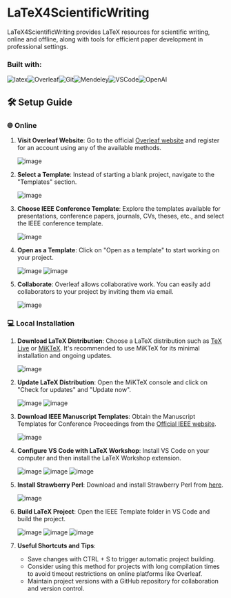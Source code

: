 # LaTeX4ScientificWriting

LaTeX4ScientificWriting provides LaTeX resources for scientific writing, online and offline, along with tools for efficient paper development in professional settings.

<h3 align="left"> Built with: </h3>

![latex](https://img.shields.io/badge/-LaTeX-000?&logo=latex)![Overleaf](https://img.shields.io/badge/-Overleaf-000?&logo=Overleaf)![Git](https://img.shields.io/badge/-Git-000?&logo=Git)![Mendeley](https://img.shields.io/badge/-Mendeley-000?&logo=Mendeley)![VSCode](https://img.shields.io/badge/-visualstudiocode-000?&logo=visualstudiocode)![OpenAI](https://img.shields.io/badge/-OpenAI-000?&logo=OpenAI)

## 🛠️ Setup Guide

### 🌐 Online

1. **Visit Overleaf Website**: Go to the official [Overleaf website](https://www.overleaf.com/) and register for an account using any of the available methods.

   ![image](https://github.com/AJ23A/LaTeX4ScientificWriting/assets/108604372/23cc8629-751e-4e04-bfb6-6c545fa82220)


2. **Select a Template**: Instead of starting a blank project, navigate to the "Templates" section.

   ![image](https://github.com/AJ23A/LaTeX4ScientificWriting/assets/108604372/15729327-bf93-4591-8e76-0ce00795eee5)

3. **Choose IEEE Conference Template**: Explore the templates available for presentations, conference papers, journals, CVs, theses, etc., and select the IEEE conference template.

   ![image](https://github.com/AJ23A/LaTeX4ScientificWriting/assets/108604372/1cd2d8d1-a518-4015-85eb-5eb5cec43803)

4. **Open as a Template**: Click on "Open as a template" to start working on your project.

   ![image](https://github.com/AJ23A/LaTeX4ScientificWriting/assets/108604372/d8d23918-e01b-4b68-a3d7-c0720e45bdb9)
   ![image](https://github.com/AJ23A/LaTeX4ScientificWriting/assets/108604372/837faab1-6a70-4af6-9acd-f8d2cfb4bc0c)

5. **Collaborate**: Overleaf allows collaborative work. You can easily add collaborators to your project by inviting them via email.

   ![image](https://github.com/AJ23A/LaTeX4ScientificWriting/assets/108604372/de9357b9-df5c-4141-aedc-a86b7cc1b553)

### 💻 Local Installation

1. **Download LaTeX Distribution**: Choose a LaTeX distribution such as [TeX Live](https://www.tug.org/texlive/) or [MiKTeX](https://miktex.org/download). It's recommended to use MiKTeX for its minimal installation and ongoing updates.

   ![image](https://github.com/AJ23A/LaTeX4ScientificWriting/assets/108604372/7e499b0e-cd59-4d2b-b7d5-b7b7b8d17187)

2. **Update LaTeX Distribution**: Open the MiKTeX console and click on "Check for updates" and "Update now".

   ![image](https://github.com/AJ23A/LaTeX4ScientificWriting/assets/108604372/2f36ac02-8127-48c6-8ee3-2ca214c85143)
   ![image](https://github.com/AJ23A/LaTeX4ScientificWriting/assets/108604372/f6e357a3-22de-46b5-8f00-66333951cb16)

3. **Download IEEE Manuscript Templates**: Obtain the Manuscript Templates for Conference Proceedings from the [Official IEEE website](https://www.ieee.org/conferences/publishing/templates.html).

   ![image](https://github.com/AJ23A/LaTeX4ScientificWriting/assets/108604372/ba324800-e578-4a4b-9736-68777b1238da)

4. **Configure VS Code with LaTeX Workshop**: Install VS Code on your computer and then install the LaTeX Workshop extension.

   ![image](https://github.com/AJ23A/LaTeX4ScientificWriting/assets/108604372/dae2d898-e58f-4ae6-9db4-65d2f5310891)
   ![image](https://github.com/AJ23A/LaTeX4ScientificWriting/assets/108604372/de1739c3-489f-4e94-86f7-4d3826f7e3c6)
   ![image](https://github.com/AJ23A/LaTeX4ScientificWriting/assets/108604372/f56d85f0-e149-4b99-8487-ee87f8e99631)

5. **Install Strawberry Perl**: Download and install Strawberry Perl from [here](https://strawberryperl.com/).

   ![image](https://github.com/AJ23A/LaTeX4ScientificWriting/assets/108604372/9b333f38-6498-48e6-ba74-a8fdef4a93dd)

6. **Build LaTeX Project**: Open the IEEE Template folder in VS Code and build the project.

   ![image](https://github.com/AJ23A/LaTeX4ScientificWriting/assets/108604372/e8d457e7-76bd-4d1f-9d9c-ce4881d50901)
   ![image](https://github.com/AJ23A/LaTeX4ScientificWriting/assets/108604372/6b606297-2d5a-4543-9c74-b01220e8ddef)
   ![image](https://github.com/AJ23A/LaTeX4ScientificWriting/assets/108604372/7857ecd8-7eed-49f9-b026-551995d791db)

7. **Useful Shortcuts and Tips**:
   - Save changes with CTRL + S to trigger automatic project building.
   - Consider using this method for projects with long compilation times to avoid timeout restrictions on online platforms like Overleaf.
   - Maintain project versions with a GitHub repository for collaboration and version control.

